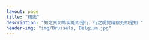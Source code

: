 ```yaml
---
layout: page
title: "精选"
description: "知之真切笃实处即是行，行之明觉精察处即是知 "
header-img: "img/Brussels, Belgium.jpg"
---
```



